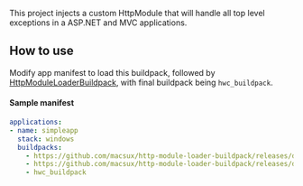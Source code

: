 This project injects a custom HttpModule that will handle all top level exceptions in a ASP.NET and MVC applications.

## How to use

Modify app manifest to load this buildpack, followed by [HttpModuleLoaderBuildpack](https://github.com/macsux/http-module-loader-buildpack), with final buildpack being `hwc_buildpack`.

#### Sample manifest


```yaml
applications:
- name: simpleapp
  stack: windows
  buildpacks: 
    - https://github.com/macsux/http-module-loader-buildpack/releases/download/v0.1.0/HttpModuleLoaderBuildpack-win-x64-0.1.0.zip
    - https://github.com/macsux/http-module-loader-buildpack/releases/download/v0.1.0/HttpModuleLoaderBuildpack-win-x64-0.1.0.zip
    - hwc_buildpack
```

